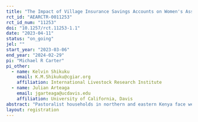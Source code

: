 ```yaml
---
title: "The Impact of Village Insurance Savings Accounts on Women's Assets and Savings"
rct_id: "AEARCTR-0011253"
rct_id_num: "11253"
doi: "10.1257/rct.11253-1.1"
date: "2023-04-11"
status: "on_going"
jel: ""
start_year: "2023-03-06"
end_year: "2024-02-29"
pi: "Michael R Carter"
pi_other:
  - name: Kelvin Shikuku
    email: K.M.Shikuku@cgiar.org
    affiliation: International Livestock Research Institute
  - name: Julian Arteaga
    email: jgarteaga@ucdavis.edu
    affiliation: University of California, Davis
abstract: "Pastoralist households in northern and eastern Kenya face weather-related shocks due to drought and lack of forage which lead to low livestock productivity, loss of household wealth, higher food prices and increasing intercommunal conflicts. Women within these households often bear a disproportionate share of that risk, with their assets and even their own food consumption being the first things sacrificed as households cope with the devastation of drought. While there has been innovation of insurance contracts for this region (index-based livestock insurance, or IBLI), uptake remains low in part because the contracts have been built around what are culturally typed in the area as male activities, and in part because of the high upfront cost of a product that can only be purchased during a short sales window at the beginning of each rainy season. The purpose of this research is to learn how to make IBLI fully available to women so that they may benefit from it. We will focus on women who are currently members of a savings group, the ubiquitous social support structures that encourage members to save and invest while often also providing informal insurance against idiosyncratic shocks. Taking a sample of nearly 6,500 women belonging to 410 distinct savings groups located across 5 counties in northeastern Kenya, we will implement a randomized controlled trial to measure the effect on insurance uptake and subsequent asset protection of: i) reshaping the existing IBLI contract so that it speaks directly to the risks and needs that are most central to women, and ii) promoting the adoption of a ‘village insurance savings (VISA) account’ within each treated savings group as a way for women to save money in advance for insurance purchases."
layout: registration
---
```



